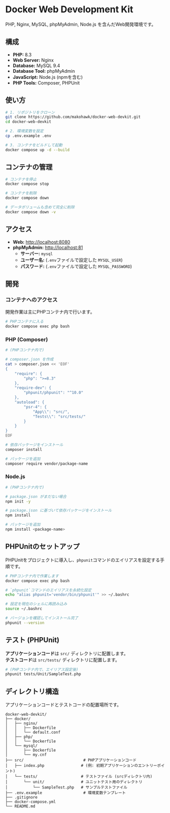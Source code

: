 # Docker Web Development Kit

PHP, Nginx, MySQL, phpMyAdmin, Node.js を含んだWeb開発環境です。

## 構成

- **PHP:** 8.3
- **Web Server:** Nginx
- **Database:** MySQL 9.4
- **Database Tool:** phpMyAdmin
- **JavaScript:** Node.js (npmを含む)
- **PHP Tools:** Composer, PHPUnit

## 使い方

```bash
# 1. リポジトリをクローン
git clone https://github.com/makohawk/docker-web-devkit.git
cd docker-web-devkit

# 2. 環境変数を設定
cp .env.example .env

# 3. コンテナをビルドして起動
docker compose up -d --build
```

## コンテナの管理

```bash
# コンテナを停止
docker compose stop

# コンテナを削除
docker compose down

# データボリュームも含めて完全に削除
docker compose down -v
```

## アクセス

- **Web:** [http://localhost:8080](http://localhost:8080)
- **phpMyAdmin:** [http://localhost:81](http://localhost:81)
  - **サーバー:** `mysql`
  - **ユーザー名:** (`.env`ファイルで設定した `MYSQL_USER`)
  - **パスワード:** (`.env`ファイルで設定した `MYSQL_PASSWORD`)

## 開発

### コンテナへのアクセス

開発作業は主にPHPコンテナ内で行います。

```bash
# PHPコンテナに入る
docker compose exec php bash
```

### PHP (Composer)

```bash
# (PHPコンテナ内で)

# composer.json を作成
cat > composer.json << 'EOF'
{
    "require": {
        "php": ">=8.3"
    },
    "require-dev": {
        "phpunit/phpunit": "^10.0"
    },
    "autoload": {
        "psr-4": {
            "App\\": "src/",
            "Tests\\": "src/tests/"
        }
    }
}
EOF

# 依存パッケージをインストール
composer install

# パッケージを追加
composer require vendor/package-name
```

### Node.js

```bash
# (PHPコンテナ内で)

# package.json がまだない場合
npm init -y

# package.json に基づいて依存パッケージをインストール
npm install

# パッケージを追加
npm install <package-name>
```

## PHPUnitのセットアップ

PHPUnitをプロジェクトに導入し、`phpunit`コマンドのエイリアスを設定する手順です。

```bash
# PHPコンテナ内で作業します
docker compose exec php bash

# `phpunit`コマンドのエイリアスを永続化設定
echo "alias phpunit='vendor/bin/phpunit'" >> ~/.bashrc

# 設定を現在のシェルに再読み込み
source ~/.bashrc

# バージョンを確認してインストール完了
phpunit --version
```

## テスト (PHPUnit)

**アプリケーションコード**は `src/` ディレクトリに配置します。
<br/>
**テストコード**は `src/tests/` ディレクトリに配置します。

```bash
# (PHPコンテナ内で、エイリアス設定後)
phpunit tests/Unit/SampleTest.php
```

## ディレクトリ構造

アプリケーションコードとテストコードの配置場所です。

```
docker-web-devkit/
├── docker/
│   ├── nginx/
│   │   ├── Dockerfile
│   │   └── default.conf
│   ├── php/
│   │   └── Dockerfile
│   └── mysql/
│       ├── Dockerfile
│       └── my.cnf
├── src/                          # PHPアプリケーションコード
│   ├── index.php                # (例: 初期アプリケーションのエントリーポイント)
│   └── tests/                   # テストファイル (srcディレクトリ内)
│       └── unit/                # ユニットテスト用のディレクトリ
│           └── SampleTest.php   # サンプルテストファイル
├── .env.example                  # 環境変数テンプレート
├── .gitignore
├── docker-compose.yml
└── README.md
```
